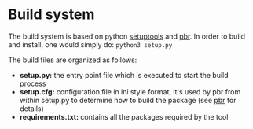 <!--
Copyright 2016, 2017 IBM Corp.

Licensed under the Apache License, Version 2.0 (the "License");
you may not use this file except in compliance with the License.
You may obtain a copy of the License at

   http://www.apache.org/licenses/LICENSE-2.0

Unless required by applicable law or agreed to in writing, software
distributed under the License is distributed on an "AS IS" BASIS,
WITHOUT WARRANTIES OR CONDITIONS OF ANY KIND, either express or implied.
See the License for the specific language governing permissions and
limitations under the License.
-->
# Build system

The build system is based on python [setuptools]() and [pbr](http://docs.openstack.org/developer/pbr/). In order to build and install, one would simply do: `python3 setup.py`

The build files are organized as follows:

- **setup.py:** the entry point file which is executed to start the build process
- **setup.cfg:** configuration file in ini style format, it's used by pbr from within setup.py to determine how to build the package (see [pbr](http://docs.openstack.org/developer/pbr) for details)
- **requirements.txt:** contains all the packages required by the tool

